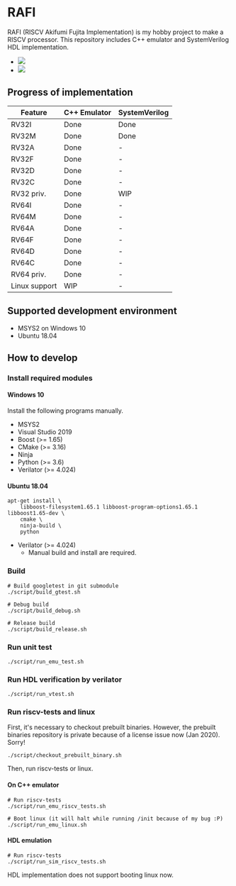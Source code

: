 # RAFI

RAFI (RISCV Akifumi Fujita Implementation) is my hobby project to make a RISCV processor.
This repository includes C++ emulator and SystemVerilog HDL implementation.

* ![](https://github.com/fjt7tdmi/rafi-1st/workflows/run-test/badge.svg)
* ![](https://github.com/fjt7tdmi/rafi-1st/workflows/run-verilator/badge.svg)

## Progress of implementation

|Feature      |C++ Emulator|SystemVerilog|
|-------------|------------|-------------|
|RV32I        |Done        |Done         |
|RV32M        |Done        |Done         |
|RV32A        |Done        |-            |
|RV32F        |Done        |-            |
|RV32D        |Done        |-            |
|RV32C        |Done        |-            |
|RV32 priv.   |Done        |WIP          |
|RV64I        |Done        |-            |
|RV64M        |Done        |-            |
|RV64A        |Done        |-            |
|RV64F        |Done        |-            |
|RV64D        |Done        |-            |
|RV64C        |Done        |-            |
|RV64 priv.   |Done        |-            |
|Linux support|WIP         |-            |

## Supported development environment

* MSYS2 on Windows 10
* Ubuntu 18.04

## How to develop

### Install required modules

#### Windows 10

Install the following programs manually.

* MSYS2
* Visual Studio 2019
* Boost (>= 1.65)
* CMake (>= 3.16)
* Ninja
* Python (>= 3.6)
* Verilator (>= 4.024)

#### Ubuntu 18.04
```
apt-get install \
    libboost-filesystem1.65.1 libboost-program-options1.65.1 libboost1.65-dev \
    cmake \
    ninja-build \
    python
```

* Verilator (>= 4.024)
  * Manual build and install are required.

### Build
```
# Build googletest in git submodule
./script/build_gtest.sh

# Debug build
./script/build_debug.sh

# Release build
./script/build_release.sh
```

### Run unit test
```
./script/run_emu_test.sh
```

### Run HDL verification by verilator
```
./script/run_vtest.sh
```

### Run riscv-tests and linux

First, it's necessary to checkout prebuilt binaries.
However, the prebuilt binaries repository is private because of a license issue now (Jan 2020).
Sorry!

```
./script/checkout_prebuilt_binary.sh
```

Then, run riscv-tests or linux.

#### On C++ emulator

```
# Run riscv-tests
./script/run_emu_riscv_tests.sh

# Boot linux (it will halt while running /init because of my bug :P)
./script/run_emu_linux.sh
```

#### HDL emulation

```
# Run riscv-tests
./script/run_sim_riscv_tests.sh
```

HDL implementation does not support booting linux now.
